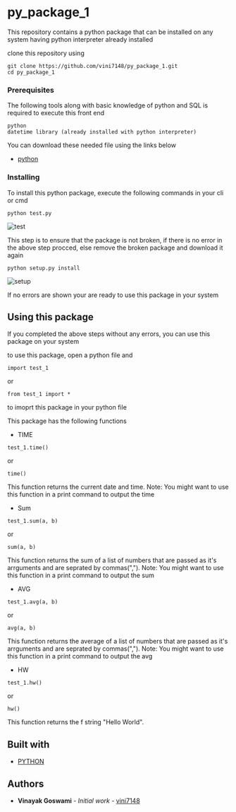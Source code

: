 # py_package_1

This repository contains a python package that can be installed on any system having python interpreter already installed

clone this repository using
```
git clone https://github.com/vini7148/py_package_1.git
cd py_package_1
```

### Prerequisites

The following tools along with basic knowledge of python and SQL is required to execute this front end

```
python
datetime library (already installed with python interpreter)
```

You can download these needed file using the links below

* [python](https://www.python.org/ftp/python/3.8.0/python-3.8.0.exe)

### Installing

To install this python package, execute the following commands in your cli or cmd

```
python test.py
```

![test](https://github.com/vini7148/py_package_1/blob/master/ss/test.png)

This step is to ensure that the package is not broken, if there is no error in the above step procced, else remove the broken package and download it again

```
python setup.py install
```

![setup](https://github.com/vini7148/py_package_1/blob/master/ss/setup.png)

If no errors are shown your are ready to use this package in your system

## Using this package

If you completed the above steps without any errors, you can use this package on your system

to use this package, open a python file and 
```
import test_1
```
or
```
from test_1 import *
```
to imoprt this package in your python file

This package has the following functions

* TIME
```
test_1.time()
```
or
```
time()
```
This function returns the current date and time.
Note: You might want to use this function in a print command to output the time

* Sum
```
test_1.sum(a, b)
```
or
```
sum(a, b)
```
This function returns the sum of a list of numbers that are passed as it's arrguments and are seprated by commas(",").
Note: You might want to use this function in a print command to output the sum

* AVG
```
test_1.avg(a, b)
```
or
```
avg(a, b)
```
This function returns the average of a list of numbers that are passed as it's arrguments and are seprated by commas(",").
Note: You might want to use this function in a print command to output the avg

* HW
```
test_1.hw()
```
or
```
hw()
```
This function returns the f string "Hello World".



## Built with

* [PYTHON](https://www.python.org/)

## Authors

* **Vinayak Goswami** - *Initial work* - [vini7148](https://github.com/vini7148)